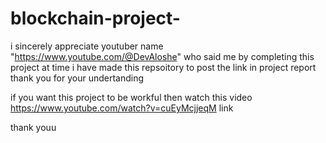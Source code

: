 # blockchain-project-


i sincerely appreciate youtuber name "https://www.youtube.com/@DevAloshe" who said me by completing this project at time i have made this repsoitory to post the link in project report thank you for your undertanding 


if you want this project to be workful then watch this video https://www.youtube.com/watch?v=cuEyMcjjeqM link


thank youu 
